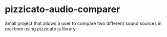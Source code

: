 # pizzicato-audio-comparer
Small project that allows a user to compare two different sound sources in real time using pizzicato js library
